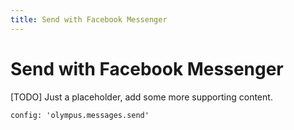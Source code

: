 ```yaml
---
title: Send with Facebook Messenger
---
```


# Send with Facebook Messenger

[TODO] Just a placeholder, add some more supporting content.

```tabbed_examples
config: 'olympus.messages.send'
```

